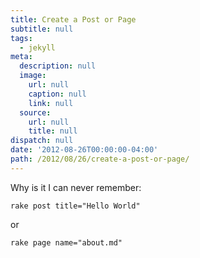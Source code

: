 ```yaml
---
title: Create a Post or Page
subtitle: null
tags:
  - jekyll
meta:
  description: null
  image:
    url: null
    caption: null
    link: null
  source:
    url: null
    title: null
dispatch: null
date: '2012-08-26T00:00:00-04:00'
path: /2012/08/26/create-a-post-or-page/
---
```

Why is it I can never remember:

``` shell
rake post title="Hello World"
```

or

``` shell
rake page name="about.md"
```

